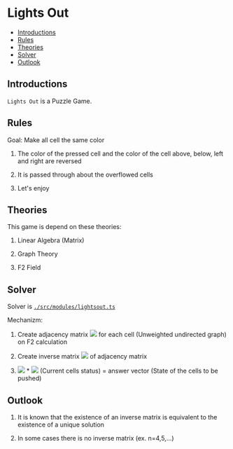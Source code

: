# Lights Out

- [Introductions](#Introductions)
- [Rules](#Rules)
- [Theories](#Theories)
- [Solver](#Solver)
- [Outlook](#Outlook)

## Introductions

`Lights Out` is a Puzzle Game.

## Rules

Goal: Make all cell the same color

1. The color of the pressed cell and the color of the cell above, below, left and right are reversed

2. It is passed through about the overflowed cells

3. Let's enjoy

## Theories

This game is depend on these theories:

1. Linear Algebra (Matrix)

2. Graph Theory

3. F2 Field

## Solver

Solver is [`./src/modules/lightsout.ts`](https://github.com/zodiac-G12/lightouts/blob/master/src/modules/lightsout.ts)

Mechanizm:

1. Create adjacency matrix <img src="https://latex.codecogs.com/gif.latex?\inline&space;E" /> for each cell (Unweighted undirected graph) on F2 calculation

2. Create inverse matrix <img src="https://latex.codecogs.com/gif.latex?\inline&space;E^{-1}" /> of adjacency matrix

3. <img src="https://latex.codecogs.com/gif.latex?\inline&space;E^{-1}" /> \* <img src="https://latex.codecogs.com/gif.latex?\inline&space;v" /> (Current cells status) = answer vector (State of the cells to be pushed)

## Outlook

1. It is known that the existence of an inverse matrix is equivalent to the existence of a unique solution

2. In some cases there is no inverse matrix (ex. n=4,5,...)
